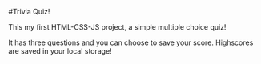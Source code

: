 #Trivia Quiz!

This my first HTML-CSS-JS project, a simple multiple choice quiz!

It has three questions and you can choose to save your score. Highscores are saved in your local storage! 
